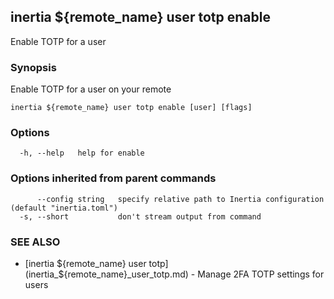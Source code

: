 ## inertia ${remote_name} user totp enable

Enable TOTP for a user

### Synopsis

Enable TOTP for a user on your remote

```
inertia ${remote_name} user totp enable [user] [flags]
```

### Options

```
  -h, --help   help for enable
```

### Options inherited from parent commands

```
      --config string   specify relative path to Inertia configuration (default "inertia.toml")
  -s, --short           don't stream output from command
```

### SEE ALSO

* [inertia ${remote_name} user totp](inertia_${remote_name}_user_totp.md)	 - Manage 2FA TOTP settings for users

